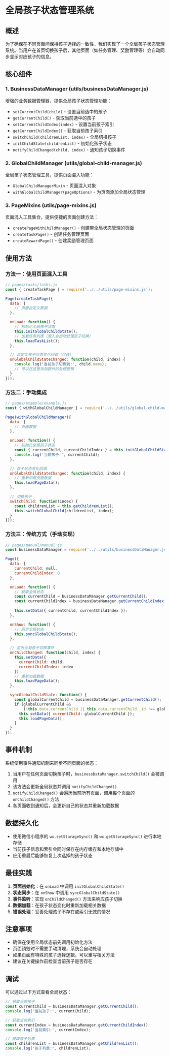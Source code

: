 # 全局孩子状态管理系统

## 概述

为了确保在不同页面间保持孩子选择的一致性，我们实现了一个全局孩子状态管理系统。当用户在首页切换孩子后，其他页面（如任务管理、奖励管理等）会自动同步显示对应孩子的信息。

## 核心组件

### 1. BusinessDataManager (utils/businessDataManager.js)

增强的业务数据管理器，提供全局孩子状态管理功能：

- `setCurrentChild(child)` - 设置当前选中的孩子
- `getCurrentChild()` - 获取当前选中的孩子
- `setCurrentChildIndex(index)` - 设置当前孩子索引
- `getCurrentChildIndex()` - 获取当前孩子索引
- `switchChild(childrenList, index)` - 全局切换孩子
- `initChildState(childrenList)` - 初始化孩子状态
- `notifyChildChanged(child, index)` - 通知孩子切换事件

### 2. GlobalChildManager (utils/global-child-manager.js)

全局孩子状态管理工具，提供页面混入功能：

- `GlobalChildManagerMixin` - 页面混入对象
- `withGlobalChildManager(pageOptions)` - 为页面添加全局状态管理

### 3. PageMixins (utils/page-mixins.js)

页面混入工具集合，提供便捷的页面创建方法：

- `createPageWithChildManager()` - 创建带全局状态管理的页面
- `createTaskPage()` - 创建任务管理页面
- `createRewardPage()` - 创建奖励管理页面

## 使用方法

### 方法一：使用页面混入工具

```javascript
// pages/tasks/tasks.js
const { createTaskPage } = require('../../utils/page-mixins.js');

Page(createTaskPage({
  data: {
    // 页面自定义数据
  },

  onLoad: function() {
    // 初始化全局孩子状态
    this.initGlobalChildState();
    // 加载任务列表（混入会自动处理孩子切换）
    this.loadTaskList();
  },

  // 自定义孩子状态变化回调（可选）
  onGlobalChildStateChanged: function(child, index) {
    console.log('当前孩子切换到:', child.name);
    // 可以在这里添加额外的处理逻辑
  }
}));
```

### 方法二：手动集成

```javascript
// pages/example/example.js
const { withGlobalChildManager } = require('../../utils/global-child-manager.js');

Page(withGlobalChildManager({
  data: {
    // 页面数据
  },

  onLoad: function() {
    // 初始化全局孩子状态
    const { currentChild, currentChildIndex } = this.initGlobalChildState();
    console.log('当前孩子:', currentChild);
  },

  // 孩子状态变化回调
  onGlobalChildStateChanged: function(child, index) {
    // 重新加载页面数据
    this.loadPageData();
  },

  // 切换孩子
  switchChild: function(index) {
    const childrenList = this.getChildrenList();
    this.switchGlobalChild(childrenList, index);
  }
}));
```

### 方法三：传统方式（手动实现）

```javascript
// pages/manual/manual.js
const businessDataManager = require('../../utils/businessDataManager.js');

Page({
  data: {
    currentChild: null,
    currentChildIndex: 0
  },

  onLoad: function() {
    // 获取全局状态
    const currentChild = businessDataManager.getCurrentChild();
    const currentChildIndex = businessDataManager.getCurrentChildIndex();
    
    this.setData({ currentChild, currentChildIndex });
  },

  onShow: function() {
    // 同步全局状态
    this.syncGlobalChildState();
  },

  // 监听全局孩子切换事件
  onChildChanged: function(child, index) {
    this.setData({
      currentChild: child,
      currentChildIndex: index
    });
    // 重新加载数据
    this.loadPageData();
  },

  syncGlobalChildState: function() {
    const globalCurrentChild = businessDataManager.getCurrentChild();
    if (globalCurrentChild && 
        (!this.data.currentChild || this.data.currentChild._id !== globalCurrentChild._id)) {
      this.setData({ currentChild: globalCurrentChild });
      this.loadPageData();
    }
  }
});
```

## 事件机制

系统使用事件通知机制来同步不同页面的状态：

1. 当用户在任何页面切换孩子时，`businessDataManager.switchChild()` 会被调用
2. 该方法会更新全局状态并调用 `notifyChildChanged()` 
3. `notifyChildChanged()` 会遍历当前所有页面，调用每个页面的 `onChildChanged()` 方法
4. 各页面收到通知后，会更新自己的状态并重新加载数据

## 数据持久化

- 使用微信小程序的 `wx.setStorageSync()` 和 `wx.getStorageSync()` 进行本地存储
- 当前孩子信息和索引会同时保存在内存缓存和本地存储中
- 应用重启后能够恢复上次选择的孩子状态

## 最佳实践

1. **页面初始化**：在 `onLoad` 中调用 `initGlobalChildState()`
2. **状态同步**：在 `onShow` 中调用 `syncGlobalChildState()`
3. **事件监听**：实现 `onChildChanged()` 方法来响应孩子切换
4. **数据加载**：在孩子状态变化时重新加载相关数据
5. **错误处理**：妥善处理孩子不存在或索引无效的情况

## 注意事项

- 确保在使用全局状态前先调用初始化方法
- 页面销毁时不需要手动清理，系统会自动处理
- 如果页面有特殊的孩子选择逻辑，可以重写相关方法
- 建议在关键操作前检查当前孩子是否存在

## 调试

可以通过以下方式查看全局状态：

```javascript
// 获取当前孩子
const currentChild = businessDataManager.getCurrentChild();
console.log('当前孩子:', currentChild);

// 获取当前索引
const currentIndex = businessDataManager.getCurrentChildIndex();
console.log('当前索引:', currentIndex);

// 获取孩子列表
const childrenList = businessDataManager.getChildrenList();
console.log('孩子列表:', childrenList);